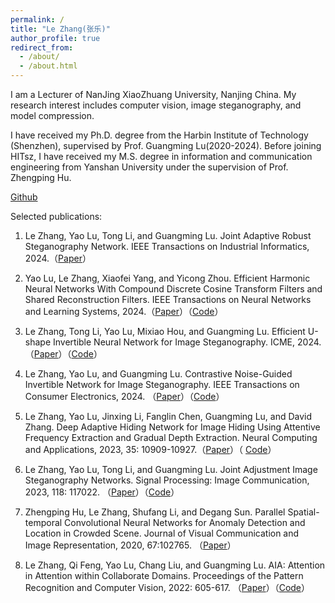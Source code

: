 ```yaml
---
permalink: /
title: "Le Zhang(张乐)"
author_profile: true
redirect_from: 
  - /about/
  - /about.html
---
```


I am a Lecturer of NanJing XiaoZhuang University, Nanjing China. My research interest includes computer vision, image steganography, and model compression.

I have received my Ph.D. degree from the Harbin Institute of Technology (Shenzhen), supervised by Prof. Guangming Lu(2020-2024). Before joining HITsz, 
I have received my M.S. degree in information and communication engineering from Yanshan University under the supervision of Prof. Zhengping Hu. 

[Email]:zhangle408@gmail.com

[Github](https://github.com/zhangle408)


Selected publications:

1. Le Zhang, Yao Lu, Tong Li, and Guangming Lu. Joint Adaptive Robust Steganography Network. IEEE Transactions on Industrial Informatics, 2024.（[Paper](https://ieeexplore.ieee.org/abstract/document/10518172)）

2. Yao Lu, Le Zhang, Xiaofei Yang, and Yicong Zhou. Efficient Harmonic Neural Networks With Compound Discrete Cosine Transform Filters and Shared Reconstruction Filters. IEEE Transactions on Neural Networks and Learning Systems, 2024.（[Paper](https://ieeexplore.ieee.org/document/9783450)）（[Code](https://github.com/zhangle408/EH-Nets)）

3. Le Zhang, Tong Li, Yao Lu, Mixiao Hou, and Guangming Lu. Efficient U-shape Invertible Neural Network for Image Steganography. ICME, 2024.（[Paper](https://ieeexplore.ieee.org/document/10687784)）（[Code](https://github.com/zhangle408/EUIN-Net-EFFICIENT-U-SHAPE-INVERTIBLE-NEURAL-NETWORK-FOR-IMAGE-STEGANOGRAPHY)） 

4. Le Zhang, Yao Lu, and Guangming Lu. Contrastive Noise-Guided Invertible Network for Image Steganography. IEEE Transactions on Consumer Electronics, 2024. （[Paper](https://ieeexplore.ieee.org/document/10780952)）（[Code](https://github.com/zhangle408/CNGI-Net-Contrastive-Noise-Guided-Invertible-Network-for-Image-Steganography)）

5. Le Zhang, Yao Lu, Jinxing Li, Fanglin Chen, Guangming Lu, and David Zhang. Deep Adaptive Hiding Network for Image Hiding Using Attentive Frequency Extraction and Gradual Depth Extraction. Neural Computing and Applications, 2023, 35: 10909-10927.（[Paper](https://link.springer.com/article/10.1007/s00521-023-08274-w)）（ [Code](https://github.com/zhangle408/Deep-adaptive-hiding-network)）

6. Le Zhang, Yao Lu, Tong Li, and Guangming Lu. Joint Adjustment Image Steganography Networks. Signal Processing: Image Communication, 2023, 118: 117022. （[Paper](https://www.sciencedirect.com/science/article/abs/pii/S0923596523001042)）（[Code](https://github.com/zhangle408/Deep-adaptive-hiding-network)）

7. Zhengping Hu, Le Zhang, Shufang Li, and Degang Sun. Parallel Spatial-temporal Convolutional Neural Networks for Anomaly Detection and Location in Crowded Scene. Journal of Visual Communication and Image Representation, 2020, 67:102765. （[Paper](https://www.sciencedirect.com/science/article/abs/pii/S1047320320300158)）

8. Le Zhang, Qi Feng, Yao Lu, Chang Liu, and Guangming Lu. AIA: Attention in Attention within Collaborate Domains. Proceedings of the Pattern Recognition and Computer Vision, 2022: 605-617. （[Paper](https://link.springer.com/chapter/10.1007/978-3-031-18907-4_47)）（[Code](https://github.com/zhangle408/AIA-Attention-in-Attention-)）
